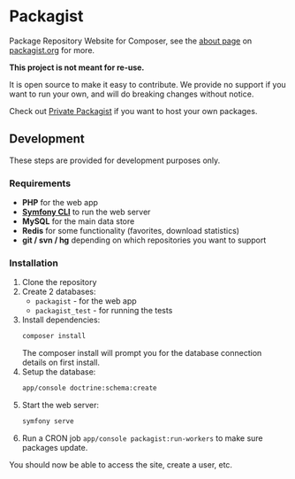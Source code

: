Packagist
=========

Package Repository Website for Composer, see the [about page](https://packagist.org/about) on [packagist.org](https://packagist.org/) for more.

**This project is not meant for re-use.**

It is open source to make it easy to contribute. We provide no support if you want to run your own, and will do breaking changes without notice.

Check out [Private Packagist](https://packagist.com/) if you want to host your own packages.

Development
------------

These steps are provided for development purposes only.

### Requirements

- **PHP** for the web app
- **[Symfony CLI](https://symfony.com/download)** to run the web server
- **MySQL** for the main data store
- **Redis** for some functionality (favorites, download statistics)
- **git / svn / hg** depending on which repositories you want to support

### Installation

1. Clone the repository
2. Create 2 databases:
    - `packagist` - for the web app
    - `packagist_test` - for running the tests
3. Install dependencies:
   ```bash
   composer install
   ```
   The composer install will prompt you for the database connection details on first install.
4. Setup the database:
   ```bash
   app/console doctrine:schema:create
   ```
5. Start the web server:
   ```bash
   symfony serve
   ```
6. Run a CRON job `app/console packagist:run-workers` to make sure packages update.

You should now be able to access the site, create a user, etc.

